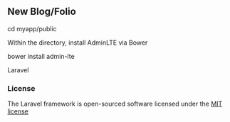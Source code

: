 ## New Blog/Folio

cd myapp/public

Within the directory, install AdminLTE via Bower

bower install admin-lte

Laravel

### License

The Laravel framework is open-sourced software licensed under the [MIT license](http://opensource.org/licenses/MIT)
 